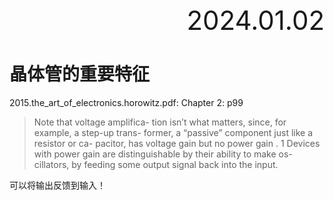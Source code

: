 <div style="text-align:right; font-size:3em;">2024.01.02</div>

# 晶体管的重要特征

2015.the_art_of_electronics.horowitz.pdf: Chapter 2: p99

> Note that voltage amplifica-
> tion isn’t what matters, since, for example, a step-up trans-
> former, a “passive” component just like a resistor or ca-
> pacitor, has voltage gain but no power gain . 1 Devices with
> power gain are distinguishable by their ability to make os-
> cillators, by feeding some output signal back into the input.

可以将输出反馈到输入！
